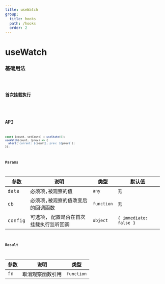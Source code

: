 ```yaml
---
title: useWatch
group:
  title: hooks
  path: /hooks
  order: 2
---
```


# useWatch

### 基础用法

<code src="./Demo/demo1.tsx">

### 首次挂载执行

<code src="./Demo/demo2.tsx">

## API

```typescript
const [count, setCount] = useState(0);
useWatch(count, (prev) => {
  alert(`current: ${count}, prev: ${prev}`);
});
```

### Params

| 参数   | 说明                                   | 类型       | 默认值                 |
| ------ | -------------------------------------- | ---------- | ---------------------- |
| data   | 必须项,被观察的值                      | `any`      | `无`                   |
| cb     | 必须项,被观察的值改变后的回调函数      | `function` | `无`                   |
| config | 可选项, 配置是否在首次挂载执行监听回调 | `object`   | `{ immediate: false }` |

### Result

| 参数 | 说明             | 类型       |
| ---- | ---------------- | ---------- |
| fn   | 取消观察函数引用 | `function` |
